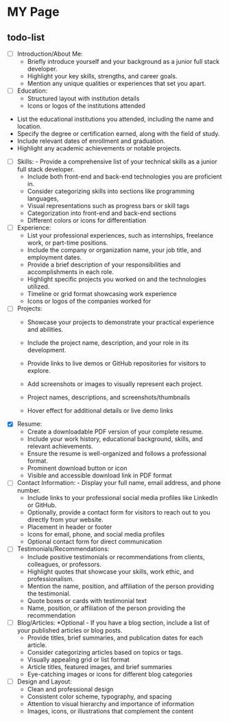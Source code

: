 # MY Page
## todo-list
- [ ]  Introduction/About Me:
   - Briefly introduce yourself and your background as a junior full stack developer.
   - Highlight your key skills, strengths, and career goals.
   - Mention any unique qualities or experiences that set you apart.
- [ ]  Education:
    -   Structured layout with institution details
    -   Icons or logos of the institutions attended
     
  - List the educational institutions you attended, including the name and location.
   - Specify the degree or certification earned, along with the field of study.
   - Include relevant dates of enrollment and graduation.
   - Highlight any academic achievements or notable projects. 
- [ ]  Skills:
       - Provide a comprehensive list of your technical skills as a junior full stack developer.
   - Include both front-end and back-end technologies you are proficient in.
   - Consider categorizing skills into sections like programming languages, 
    -   Visual representations such as progress bars or skill tags
    -   Categorization into front-end and back-end sections
    -   Different colors or icons for differentiation
- [ ]  Experience:
      - List your professional experiences, such as internships, freelance work, or part-time positions.
   - Include the company or organization name, your job title, and employment dates.
   - Provide a brief description of your responsibilities and accomplishments in each role.
   - Highlight specific projects you worked on and the technologies utilized.
    -   Timeline or grid format showcasing work experience
    -   Icons or logos of the companies worked for
- [ ]  Projects:
     - Showcase your projects to demonstrate your practical experience and abilities.
   - Include the project name, description, and your role in its development.
   - Provide links to live demos or GitHub repositories for visitors to explore.
   - Add screenshots or images to visually represent each project.

    -   Project names, descriptions, and screenshots/thumbnails
    -   Hover effect for additional details or live demo links
- [x]  Resume:
     - Create a downloadable PDF version of your complete resume.
   - Include your work history, educational background, skills, and relevant achievements.
   - Ensure the resume is well-organized and follows a professional format.
    -   Prominent download button or icon
    -   Visible and accessible download link in PDF format
- [ ] Contact Information:
       - Display your full name, email address, and phone number.
   - Include links to your professional social media profiles like LinkedIn or GitHub.
   - Optionally, provide a contact form for visitors to reach out to you directly from your website.
    -   Placement in header or footer
    -   Icons for email, phone, and social media profiles
    -   Optional contact form for direct communication
- [ ]  Testimonials/Recommendations:
      - Include positive testimonials or recommendations from clients, colleagues, or professors.
   - Highlight quotes that showcase your skills, work ethic, and professionalism.
   - Mention the name, position, and affiliation of the person providing the testimonial.
    -   Quote boxes or cards with testimonial text
    -   Name, position, or affiliation of the person providing the recommendation
- [ ]  Blog/Articles: *Optional
       - If you have a blog section, include a list of your published articles or blog posts.
   - Provide titles, brief summaries, and publication dates for each article.
   - Consider categorizing articles based on topics or tags.
    -   Visually appealing grid or list format
    -   Article titles, featured images, and brief summaries
    -   Eye-catching images or icons for different blog categories
- [ ] Design and Layout:
    -   Clean and professional design
    -   Consistent color scheme, typography, and spacing
    -   Attention to visual hierarchy and importance of information
    -   Images, icons, or illustrations that complement the content
